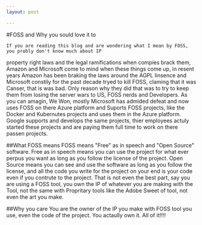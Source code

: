 ```yaml
---
layout: post

---
```


#FOSS and Why you sould love it to

    If you are reading this blog and are wondering what I mean by FOSS, you probly don't know much about IP
property right laws and the legal ramifications when compies brack them, Amazon and Microsoft come to mind
when these things come up, in resent years Amazon has been braking the laws around the AGPL linsence and Microsoft constily for the past decade tryed to kill FOSS, claming that it was Canser, that is was bad. Only reason why they did that was to try to keep them from losing the server wars to US, FOSS nerds and Developers.
As you can amagin, We Won, mostly Microsoft has admided defeat and now uses FOSS on there Azure platform and Suports FOSS projects, like the Docker and Kubernutes projects and uses them in the Azure platform. 
Google supports and develops the same projects, thier employees actuly started these projects and are paying them full time to work on there passen projects. 

##What FOSS means
    FOSS means "Free" as in speech and "Open Source" software. Free as in speech means you can use the project for what ever perpus you want as long as you follow the license of the project. Open Source means you can see and use the software as long as you follow the license, and all the code you write for the project on your end is your code even if you contrute to the project. That is not even the best part, say you are using a FOSS tool, you own the IP of whatever you are making with the Tool, not the same with Propritary tools like the Adobe Sweet of tool, not even the art you make.

##Why you care
    You are the owner of the IP you make with FOSS tool you use, even the code of the project. You actaully own it. All of it!!!!
